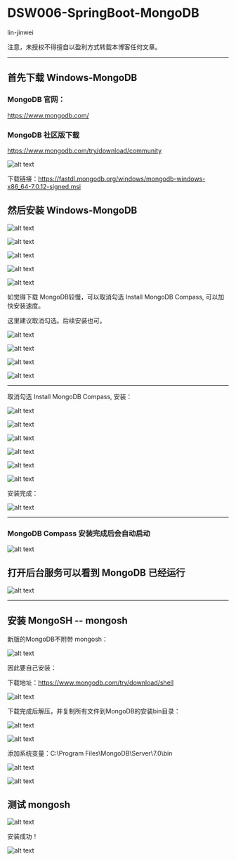 # DSW006-SpringBoot-MongoDB

lin-jinwei

注意，未授权不得擅自以盈利方式转载本博客任何文章。

---

<!-- Code: [../code/l](../code/) -->

## 首先下载 Windows-MongoDB

### MongoDB 官网：
https://www.mongodb.com/

### MongoDB 社区版下载
https://www.mongodb.com/try/download/community

![alt text](image.png)

下载链接：https://fastdl.mongodb.org/windows/mongodb-windows-x86_64-7.0.12-signed.msi

## 然后安装  Windows-MongoDB

![alt text](image-1.png)

![alt text](image-2.png)

![alt text](image-3.png)

![alt text](image-4.png)

![alt text](image-5.png)

如觉得下载 MongoDB较慢，可以取消勾选 Install MongoDB Compass, 可以加快安装速度。

这里建议取消勾选。后续安装也可。

![alt text](image-6.png)

![alt text](image-7.png)

![alt text](image-8.png)

![alt text](image-9.png)

---

取消勾选 Install MongoDB Compass, 安装：

![alt text](image-10.png)

![alt text](image-11.png)

![alt text](image-12.png)

![alt text](image-13.png)

![alt text](image-14.png)

![alt text](image-15.png)

安装完成：

![alt text](image-16.png)

---

### MongoDB Compass 安装完成后会自动启动

![alt text](image-17.png)

## 打开后台服务可以看到 MongoDB 已经运行

![alt text](image-18.png)

---

## 安装 MongoSH -- mongosh

新版的MongoDB不附带 mongosh：

![alt text](image-19.png)

因此要自己安装：

下载地址：https://www.mongodb.com/try/download/shell

![alt text](image-20.png)

下载完成后解压，并复制所有文件到MongoDB的安装bin目录：

![alt text](image-22.png)

![alt text](image-23.png)

添加系统变量：C:\Program Files\MongoDB\Server\7.0\bin

![alt text](image-25.png)

![alt text](image-24.png)

## 测试 mongosh

![alt text](image-26.png)

安装成功！

![alt text](image-27.png)

